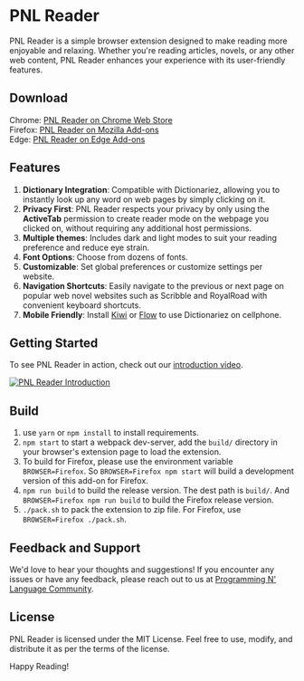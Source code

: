 # PNL Reader

PNL Reader is a simple browser extension designed to make reading more enjoyable and relaxing. Whether you're reading articles, novels, or any other web content, PNL Reader enhances your experience with its user-friendly features.

## Download
Chrome: [PNL Reader on Chrome Web Store](https://chromewebstore.google.com/detail/pnl-reader/amdebfiljmlhfkenbhhpckmmpkonpdfh)  
Firefox: [PNL Reader on Mozilla Add-ons](https://addons.mozilla.org/en-US/firefox/addon/pnl-reader/)  
Edge: [PNL Reader on Edge Add-ons](https://microsoftedge.microsoft.com/addons/detail/pnl-reader/gdpndpkknkgkmoikgpldekejoabkplmd)
## Features

1. **Dictionary Integration**: Compatible with Dictionariez, allowing you to instantly look up any word on web pages by simply clicking on it.
2. **Privacy First**: PNL Reader respects your privacy by only using the **ActiveTab** permission to create reader mode on the webpage you clicked on, without requiring any additional host permissions.
3. **Multiple themes**: Includes dark and light modes to suit your reading preference and reduce eye strain.
4. **Font Options**: Choose from dozens of fonts.
5. **Customizable**: Set global preferences or customize settings per website.
6. **Navigation Shortcuts**: Easily navigate to the previous or next page on popular web novel websites such as Scribble and RoyalRoad with convenient keyboard shortcuts.
7. **Mobile Friendly**: Install [Kiwi] or [Flow] to use Dictionariez on cellphone.

## Getting Started

To see PNL Reader in action, check out our [introduction video](https://www.youtube.com/watch?v=0O605kMAnHI).

[![PNL Reader Introduction](https://img.youtube.com/vi/0O605kMAnHI/0.jpg)](https://www.youtube.com/watch?v=0O605kMAnHI)


## Build

1. use `yarn` or `npm install` to install requirements.
2. `npm start` to start a webpack dev-server, add the `build/` directory in your browser's extension page to load the extension.
3. To build for Firefox, please use the environment variable `BROWSER=Firefox`. So `BROWSER=Firefox npm start` will build a development version of this add-on for Firefox.
4. `npm run build` to build the release version. The dest path is `build/`. And `BROWSER=Firefox npm run build` to build the Firefox release version.  
5. `./pack.sh` to pack the extension to zip file. For Firefox, use `BROWSER=Firefox ./pack.sh`.


## Feedback and Support

We'd love to hear your thoughts and suggestions! If you encounter any issues or have any feedback, please reach out to us at [Programming N' Language Community](https://pnlpal.dev/category/3/feedback).


## License

PNL Reader is licensed under the MIT License. Feel free to use, modify, and distribute it as per the terms of the license.

Happy Reading!

[kiwi]: https://kiwibrowser.com/
[flow]: https://play.google.com/store/apps/details?id=org.flow.browser
